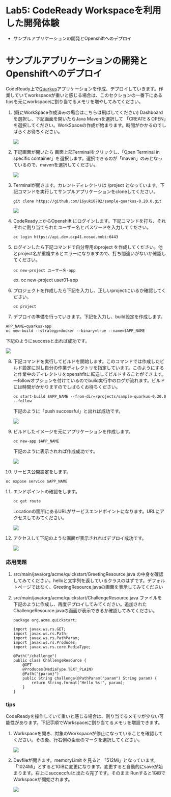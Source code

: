 # Lab5: CodeReady Workspaceを利用した開発体験

- サンプルアプリケーションの開発とOpenshiftへのデプロイ

# サンプルアプリケーションの開発とOpenshiftへのデプロイ

CodeReady上で[Quarkus](https://quarkus.io/)アプリケーションを作成、デプロイしていきます。作業していてworkspaceが重いと感じる場合は、このセクションの一番下にあるtipsを元にworkspaceに割り当てるメモリを増やしてみてください。

1. (既にWorkSpace作成済みの場合はこちらは飛ばしてください) Dashboard を選択し、下記画面を開いたらJava Mavenを選択して 「CREATE & OPEN」を選択してください。WorkSpaceの作成が始まります。時間がかかるのでしばらくお待ちください。

   ![](images/app_1.png)
   
2. 下記画面が開いたら 画面上部Terminalをクリックし、「Open Terminal in specific container」を選択します。選択できるのが「maven」のみとなっているので、mavenを選択してください。

   ![](images/app_2.png)

3. Terminalが開きます。カレントディレクトリは /project となっています。下記コマンドを実行してサンプルアプリケーションをcloneしてください。

   ```
   git clone https://github.com/16yuki0702/sample-quarkus-0.20.0.git
   ```

   ![](images/app_3.png)

4. CodeReady上からOpenshift にログインします。下記コマンドを打ち、それぞれに割り当てられたユーザー名とパスワードを入力してください。

   ```
   oc login https://api.dev.ocp41.nosue.mobi:6443
   ```

5. ログインしたら下記コマンドで自分専用のproject を作成してください。他とproject名が重複するとエラーになりますので、打ち間違いがないか確認してください。

   ```
   oc new-project ユーザー名-app
   ```

   ex. oc new-project user01-app

   

6. プロジェクトを作成したら下記を入力し、正しいprojectにいるか確認してください。

   ```
   oc project
   ```

7. デプロイの準備を行っていきます。下記を入力し、build設定を作成します。

  ```
  APP_NAME=quarkus-app
  oc new-build --strategy=docker --binary=true --name=$APP_NAME
  ```

  下記のようにsuccessと出れば成功です。

  ![](images/app_4.png)

8. 下記コマンドを実行してビルドを開始します。このコマンドでは作成したビルド設定に対し自分の作業ディレクトリを指定しています。このようにすると作業中のディレクトリをopenshfitに転送してビルドすることができます。—followオプションを付けているのでbuild実行中のログが流れます。ビルドには時間がかかりますのでしばらくお待ちください。

   ```
   oc start-build $APP_NAME --from-dir=/projects/sample-quarkus-0.20.0 --follow
   ```

   下記のように「push successful」と出れば成功です。

   ![](images/app_5.png)

9. ビルドしたイメージを元にアプリケーションを作成します。

   ```
   oc new-app $APP_NAME
   ```

   下記のように表示されれば作成成功です。

   ![](images/app_6.png)

10. サービス公開設定をします。

   ```
   oc expose service $APP_NAME
   ```

11. エンドポイントの確認をします。

    ```
    oc get route
    ```

    Locationの箇所にあるURLがサービスエンドポイントになります。URLにアクセスしてみてください。

    ![](images/app_7.png)

12. アクセスして下記のような画面が表示されればデプロイ成功です。

    ![](images/app_8.png)



### 応用問題

1. src/main/java/org/acme/quickstart/GreetingResource.java の中身を確認してみてください。helloと文字列を返しているクラスのはずです。デフォルトページではなく、GreetingResource.javaの画面を表示してみてください

2. src/main/java/org/acme/quickstart/ChallengeResource.java ファイルを下記のように作成し、再度デプロイしてみてください。追加されたChallengeResource.javaの画面が表示できるか確認してみてください。

   ```
   package org.acme.quickstart;
   
   import javax.ws.rs.GET;
   import javax.ws.rs.Path;
   import javax.ws.rs.PathParam;
   import javax.ws.rs.Produces;
   import javax.ws.rs.core.MediaType;
   
   @Path("/challenge")
   public class ChallengeResource {
       @GET
       @Produces(MediaType.TEXT_PLAIN)
       @Path("{param}")
       public String challenge(@PathParam("param") String param) {
           return String.format("Hello %s!", param);
       }
   }
   ```

### tips

CodeReadyを操作していて重いと感じる場合は、割り当てるメモリが少ない可能性があります。下記手順でWorkspaceに割り当てるメモリを増設できます。

1. Workspaceを開き、対象のWorkspaceが停止になっていることを確認してください。その後、行右側の歯車のマークを選択してください。

   ![](images/tips_1.png)

2. Devfileが開きます。memoryLimit を見ると 「512Mi」となっています。「1024Mi」とすると1GiBに変更になります。変更すると自動的にsaveが始まります。右上にsucceccfulと出たら完了です。そのまま Runすると1GiBでWorkspaceが開始されます。

   ![](images/tips_2.png)


